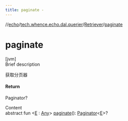 ```yaml
---
title: paginate -
---
```

//[echo](../../index.md)/[tech.whence.echo.dal.querier](../index.md)/[Retriever](index.md)/[paginate](paginate.md)



# paginate  
[jvm]  
Brief description  


获取分页器



#### Return  


Paginator<E>?

  
Content  
abstract fun <[E](paginate.md) : [Any](https://kotlinlang.org/api/latest/jvm/stdlib/kotlin/-any/index.html)> [paginate](paginate.md)(): [Paginator](../../tech.whence.echo.container/-paginator/index.md)<[E](paginate.md)>?  



